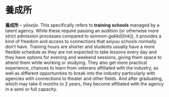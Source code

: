 # 養成所

**養成所** – *yōseijo*. This specifically refers to **training schools** managed by a talent agency. While these require passing an audition (or otherwise more strict admission processes compared to *senmon-gakkō*[link]), it provides a kind of freedom and access to connections that *seiyuu* schools normally don’t have. Training hours are shorter and students usually have a more flexible schedule as they are not expected to take lessons every day and they have options for evening and weekend sessions, giving them space to attend them while working or studying. They also get more practical experience, chances to learn from veterans affiliated with the industry, as well as different opportunities to break into the industry particularly with agencies with connections to theater and other fields. And after graduating, which may take 6 months to 2 years, they become affiliated with the agency in a semi or full capacity.
